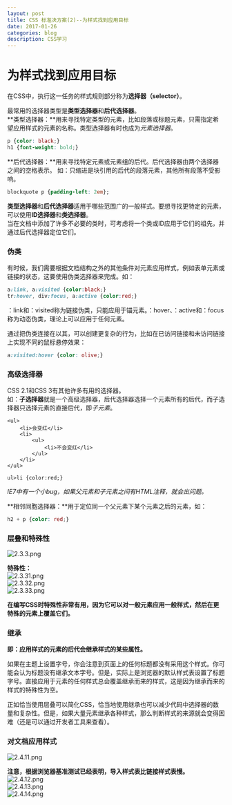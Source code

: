 ```yaml
---
layout: post
title: CSS 标准决方案(2)--为样式找到应用目标
date: 2017-01-26
categories: blog
description: CSS学习
---
```


# 为样式找到应用目标     
在CSS中，执行这一任务的样式规则部分称为**选择器（selector）**。     

最常用的选择器类型是**类型选择器**和**后代选择器**。     
**类型选择器：**用来寻找特定类型的元素，比如段落或标题元素，只需指定希望应用样式的元素的名称。类型选择器有时也成为*元素选择器*。     

``` css
p {color: black;}
h1 {font-weight: bold;}
```

**后代选择器：**用来寻找特定元素或元素组的后代。后代选择器由两个选择器之间的空格表示。
如：只缩进是块引用的后代的段落元素，其他所有段落不受影响。     

``` css
blockquote p {padding-left: 2em};
```

**类型选择器**和**后代选择器**适用于哪些范围广的一般样式。要想寻找更特定的元素，可以使用**ID选择器**和**类选择器**。     
当在文档中添加了许多不必要的类时，可考虑将一个类或ID应用于它们的祖先，并通过后代选择器定位它们。     

### 伪类     
有时候，我们需要根据文档结构之外的其他条件对元素应用样式，例如表单元素或链接的状态，这要使用伪类选择器来完成。如：     

``` css
a:link, a:visited {color:black;}
tr:hover, div:focus, a:active {color:red;} 
```

：link和：visited称为链接伪类，只能应用于锚元素。：hover、：active和：focus称为动态伪类，理论上可以应用于任何元素。     

通过把伪类连接在以其，可以创建更复杂的行为，比如在已访问链接和未访问链接上实现不同的鼠标悬停效果：     

``` css
a:visited:hover {color: olive;}
```

### 高级选择器     
CSS 2.1和CSS 3有其他许多有用的选择器。     
如：**子选择器**就是一个高级选择器，后代选择器选择一个元素所有的后代，而子选择器只选择元素的直接后代，即*子元素*。     

``` 
<ul>
	<li>会变红</li>
	<li>
		<ul>
			<li>不会变红</li>
		</ul>
	</li>
</ul>

ul>li {color:red;}
```

*IE7中有一个小bug，如果父元素和子元素之间有HTML注释，就会出问题。*     

**相邻同胞选择器：**用于定位同一个父元素下某个元素之后的元素，如：     

``` css
h2 + p {color: red;}
```

### 层叠和特殊性     
![2.3.3.png](http://upload-images.jianshu.io/upload_images/3001083-6dddbe3633f91841.png?imageMogr2/auto-orient/strip%7CimageView2/2/w/1240)     

**特殊性：**     
![2.3.31.png](http://upload-images.jianshu.io/upload_images/3001083-85090a190b264dc7.png?imageMogr2/auto-orient/strip%7CimageView2/2/w/1240)     
![2.3.32.png](http://upload-images.jianshu.io/upload_images/3001083-a4b6e9ec11c3effc.png?imageMogr2/auto-orient/strip%7CimageView2/2/w/1240)     
![2.3.33.png](http://upload-images.jianshu.io/upload_images/3001083-de761a8934ae9547.png?imageMogr2/auto-orient/strip%7CimageView2/2/w/1240)     

**在编写CSS时特殊性非常有用，因为它可以对一般元素应用一般样式，然后在更特殊的元素上覆盖它们。**     

### 继承     
**即：应用样式的元素的后代会继承样式的某些属性。**     

如果在主题上设置字号，你会注意到页面上的任何标题都没有采用这个样式。你可能会认为标题没有继承文本字号。但是，实际上是浏览器的默认样式表设置了标题字号。直接应用于元素的任何样式总会覆盖继承而来的样式，这是因为继承而来的样式的特殊性为空。     

正如恰当使用层叠可以简化CSS，恰当地使用继承也可以减少代码中选择器的数量和复杂性。但是，如果大量元素继承各种样式，那么判断样式的来源就会变得困难（还是可以通过开发者工具来查看）。     

### 对文档应用样式     
![2.4.11.png](http://upload-images.jianshu.io/upload_images/3001083-cbf1c631fe4acc2b.png?imageMogr2/auto-orient/strip%7CimageView2/2/w/1240)     

**注意，根据浏览器基准测试已经表明，导入样式表比链接样式表慢。**     
![2.4.12.png](http://upload-images.jianshu.io/upload_images/3001083-59f7e29546637159.png?imageMogr2/auto-orient/strip%7CimageView2/2/w/1240)     
![2.4.13.png](http://upload-images.jianshu.io/upload_images/3001083-c4d61bc943cecdb9.png?imageMogr2/auto-orient/strip%7CimageView2/2/w/1240)     
![2.4.14.png](http://upload-images.jianshu.io/upload_images/3001083-69621ecb3d7fd04e.png?imageMogr2/auto-orient/strip%7CimageView2/2/w/1240)     


